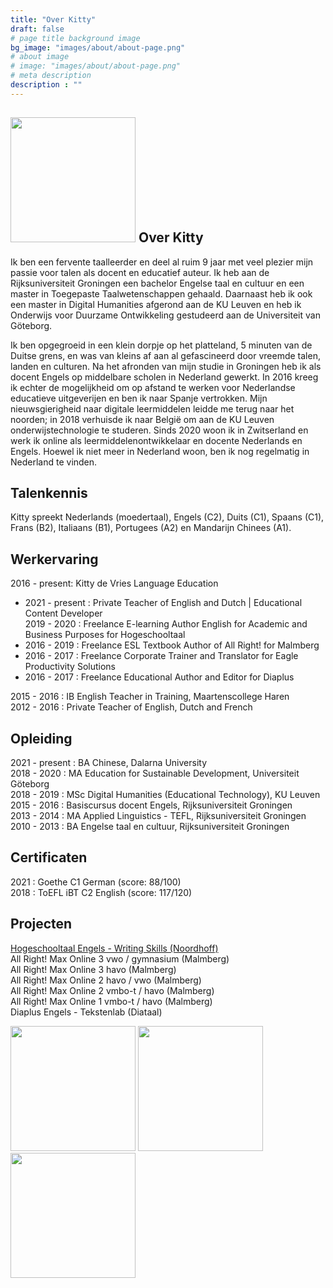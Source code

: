 ```yaml
---
title: "Over Kitty"
draft: false
# page title background image
bg_image: "images/about/about-page.png"
# about image
# image: "images/about/about-page.png"
# meta description
description : ""
---
```


## <img height=200px src=/images/about/kitty.jpeg> Over Kitty 
Ik ben een fervente taalleerder en deel al ruim 9 jaar met veel plezier mijn passie voor talen als docent en educatief auteur. Ik heb aan de Rijksuniversiteit Groningen een bachelor Engelse taal en cultuur en een master in Toegepaste Taalwetenschappen gehaald. Daarnaast heb ik ook een master in Digital Humanities afgerond aan de KU Leuven en heb ik Onderwijs voor Duurzame Ontwikkeling gestudeerd aan de Universiteit van Göteborg.

Ik ben opgegroeid in een klein dorpje op het platteland, 5 minuten van de Duitse grens, en was van kleins af aan al gefascineerd door vreemde talen, landen en culturen. Na het afronden van mijn studie in Groningen heb ik als docent Engels op middelbare scholen in Nederland gewerkt. In 2016 kreeg ik echter de mogelijkheid om op afstand te werken voor Nederlandse educatieve uitgeverijen en ben ik naar Spanje vertrokken. Mijn nieuwsgierigheid naar digitale leermiddelen leidde me terug naar het noorden; in 2018 verhuisde ik naar België om aan de KU Leuven onderwijstechnologie te studeren. Sinds 2020 woon ik in Zwitserland en werk ik online als leermiddelenontwikkelaar en docente Nederlands en Engels. Hoewel ik niet meer in Nederland woon, ben ik nog regelmatig in Nederland te vinden. 

## Talenkennis
Kitty spreekt Nederlands (moedertaal), Engels (C2), Duits (C1), Spaans (C1), Frans (B2), Italiaans (B1), Portugees (A2) en Mandarijn Chinees (A1).

## Werkervaring

2016 - present: Kitty de Vries Language Education  
* 2021 - present : Private Teacher of English and Dutch | Educational Content Developer  
2019 - 2020 : Freelance E-learning Author English for Academic and Business Purposes for Hogeschooltaal  
* 2016 - 2019 : Freelance ESL Textbook Author of All Right! for Malmberg  
* 2016 - 2017 : Freelance Corporate Trainer and Translator for Eagle Productivity Solutions  
* 2016 - 2017 : Freelance Educational Author and Editor for Diaplus  

2015 - 2016 : IB English Teacher in Training, Maartenscollege Haren  
2012 - 2016 : Private Teacher of English, Dutch and French  


## Opleiding
2021 - present : BA Chinese, Dalarna University   
2018 - 2020 : MA Education for Sustainable Development, Universiteit Göteborg  
2018 - 2019 : MSc Digital Humanities (Educational Technology), KU Leuven  
2015 - 2016 : Basiscursus docent Engels, Rijksuniversiteit Groningen  
2013 - 2014 : MA Applied Linguistics - TEFL, Rijksuniversiteit Groningen    
2010 - 2013 : BA Engelse taal en cultuur, Rijksuniversiteit Groningen   

## Certificaten
2021 : Goethe C1 German (score: 88/100)  
2018 : ToEFL iBT C2 English (score: 117/120)  

## Projecten 
[Hogeschooltaal Engels - Writing Skills (Noordhoff)](https://www.hogeschooltaal.nl/hogeschooltaal-engels/?lang=en)  
All Right! Max Online 3 vwo / gymnasium (Malmberg)  
All Right! Max Online 3 havo (Malmberg)  
All Right! Max Online 2 havo / vwo (Malmberg)  
All Right! Max Online 2 vmbo-t / havo (Malmberg)  
All Right! Max Online 1 vmbo-t / havo (Malmberg)  
Diaplus Engels - Tekstenlab (Diataal)

<div>
<img height=200px src=/images/about/tekstenlab.png>
<img height=200px src=/images/about/hogeschooltaal.png>
<img height=200px src=/images/about/allright.png>
</div>